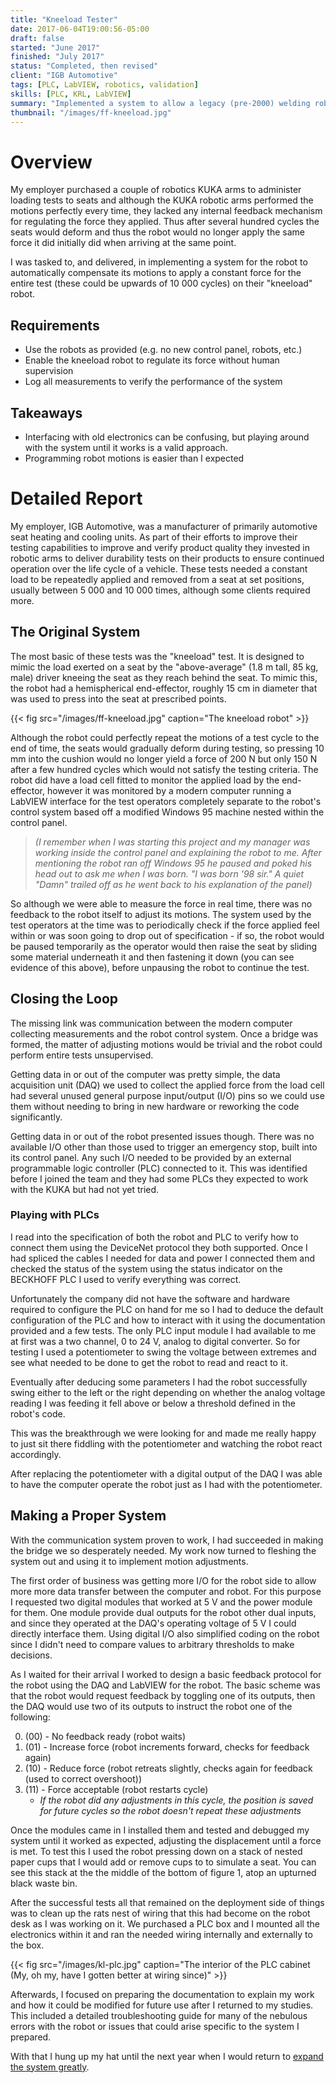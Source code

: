 ```yaml
---
title: "Kneeload Tester"
date: 2017-06-04T19:00:56-05:00
draft: false
started: "June 2017"
finished: "July 2017"
status: "Completed, then revised"
client: "IGB Automotive"
tags: [PLC, LabVIEW, robotics, validation]
skills: [PLC, KRL, LabVIEW]
summary: "Implemented a system to allow a legacy (pre-2000) welding robot to receive force feedback from a modern computer."
thumbnail: "/images/ff-kneeload.jpg"
---
```


# Overview

My employer purchased a couple of robotics KUKA arms to administer loading tests to seats and although the KUKA robotic arms performed the motions perfectly every time, they lacked any internal feedback mechanism for regulating the force they applied. Thus after several hundred cycles the seats would deform and thus the robot would no longer apply the same force it did initially did when arriving at the same point. 

I was tasked to, and delivered, in implementing a system for the robot to automatically compensate its motions to apply a constant force for the entire test (these could be upwards of 10&nbsp;000&nbsp;cycles) on their "kneeload" robot.

## Requirements

- Use the robots as provided (e.g. no new control panel, robots, etc.)
- Enable the kneeload robot to regulate its force without human supervision
- Log all measurements to verify the performance of the system

## Takeaways

- Interfacing with old electronics can be confusing, but playing around with the system until it works is a 
valid approach.
- Programming robot motions is easier than I expected

# Detailed Report

My employer, IGB Automotive, was a manufacturer of primarily automotive seat heating and cooling units. As part of their efforts to improve their testing capabilities to improve and verify product quality they invested in robotic arms to deliver durability tests on their products to ensure continued operation over the life cycle of a vehicle. These tests needed a constant load to be repeatedly applied and removed from a seat at set positions, usually between 5&nbsp;000 and 10&nbsp;000 times, although some clients required more.

## The Original System

The most basic of these tests was the "kneeload" test. It is designed to mimic the load exerted on a seat by the "above-average" (1.8&nbsp;m tall, 85&nbsp;kg, male) driver kneeing the seat as they reach behind the seat. To mimic this, the robot had a hemispherical end-effector, roughly 15&nbsp;cm in diameter that was used to press into the seat at prescribed points.

{{< fig src="/images/ff-kneeload.jpg" caption="The kneeload robot" >}}

Although the robot could perfectly repeat the motions of a test cycle to the end of time, the seats would gradually deform during testing, so pressing 10 mm into the cushion would no longer yield a force of 200&nbsp;N but only 150&nbsp;N after a few hundred cycles which would not satisfy the testing criteria. The robot did have a load cell fitted to monitor the applied load by the end-effector, however it was monitored by a modern computer running a LabVIEW interface for the test operators completely separate to the robot's control system based off a modified Windows 95 machine nested within the control panel. 

> *(I remember when I was starting this project and my manager was working inside the control panel and explaining the robot to me. After mentioning the robot ran off Windows 95 he paused and poked his head out to ask me when I was born. "I was born '98 sir." A quiet "Damn" trailed off as he went back to his explanation of the panel)*

So although we were able to measure the force in real time, there was no feedback to the robot itself to adjust its motions. The system used by the test operators at the time was to periodically check if the force applied feel within or was soon going to drop out of specification - if so, the robot would be paused temporarily as the operator would then raise the seat by sliding some material underneath it and then fastening it down (you can see evidence of this above), before unpausing the robot to continue the test.

## Closing the Loop

The missing link was communication between the modern computer collecting measurements and the robot control system. Once a bridge was formed, the matter of adjusting motions would be trivial and the robot could perform entire tests unsupervised.

Getting data in or out of the computer was pretty simple, the data acquisition unit (DAQ) we used to collect the applied force from the load cell had several unused general purpose input/output (I/O) pins so we could use them without needing to bring in new hardware or reworking the code significantly.

Getting data in or out of the robot presented issues though. There was no available I/O other than those used to trigger an emergency stop, built into its control panel. Any such I/O needed to be provided by an external programmable logic controller (PLC) connected to it. This was identified before I joined the team and they had some PLCs they expected to work with the KUKA but had not yet tried.

### Playing with PLCs

I read into the specification of both the robot and PLC to verify how to connect them using the DeviceNet protocol they both supported. Once I had spliced the cables I needed for data and power I connected them and checked the status of the system using the status indicator on the BECKHOFF PLC I used to verify everything was correct.

Unfortunately the company did not have the software and hardware required to configure the PLC on hand for me so I had to deduce the default configuration of the PLC and how to interact with it using the documentation provided and a few tests. The only PLC input module I had available to me at first was a two channel, 0 to 24&nbsp;V, analog to digital converter. So for testing I used a potentiometer to swing the voltage between extremes and see what needed to be done to get the robot to read and react to it.

Eventually after deducing some parameters I had the robot successfully swing either to the left or the right depending on whether the analog voltage reading I was feeding it fell above or below a threshold defined in the robot's code. 

This was the breakthrough we were looking for and made me really happy to just sit there fiddling with the potentiometer and watching the robot react accordingly.

After replacing the potentiometer with a digital output of the DAQ I was able to have the computer operate the robot just as I had with the potentiometer.

## Making a Proper System

With the communication system proven to work, I had succeeded in making the bridge we so desperately needed. My work now turned to fleshing the system out and using it to implement motion adjustments. 

The first order of business was getting more I/O for the robot side to allow more more data transfer between the computer and robot. For this purpose I requested two digital modules that worked at 5&nbsp;V and the power module for them. One module provide dual outputs for the robot other dual inputs, and since they operated at the DAQ's operating voltage of 5&nbsp;V I could directly interface them. Using digital I/O also simplified coding on the robot since I didn't need to compare values to arbitrary thresholds to make decisions.

As I waited for their arrival I worked to design a basic feedback protocol for the robot using the DAQ and LabVIEW for the robot. The basic scheme was that the robot would request feedback by toggling one of its outputs, then the DAQ would use two of its outputs to instruct the robot one of the following: 

0. (00) - No feedback ready (robot waits)
1. (01) - Increase force (robot increments forward, checks for feedback again)
2. (10) - Reduce force (robot retreats slightly, checks again for feedback (used to correct overshoot))
3. (11) - Force acceptable (robot restarts cycle)
   - *If the robot did any adjustments in this cycle, the position is saved for future cycles so the robot doesn't repeat these adjustments*

Once the modules came in I installed them and tested and debugged my system until it worked as expected, adjusting the displacement until a force is met. To test this I used the robot pressing down on a stack of nested paper cups that I would add or remove cups to to simulate a seat. You can see this stack at the the middle of the bottom of figure 1, atop an upturned black waste bin.

After the successful tests all that remained on the deployment side of things was to clean up the rats nest of wiring that this had become on the robot desk as I was working on it. We purchased a PLC box and I mounted all the electronics within it and ran the needed wiring internally and externally to the box.

{{< fig src="/images/kl-plc.jpg" caption="The interior of the PLC cabinet (My, oh my, have I gotten better at wiring since)" >}}

Afterwards, I focused on preparing the documentation to explain my work and how it could be modified for future use after I returned to my studies. This included a detailed troubleshooting guide for many of the nebulous errors with the robot or issues that could arise specific to the system I prepared.

With that I hung up my hat until the next year when I would return to [expand the system greatly](/projects/work/force-feedback).

